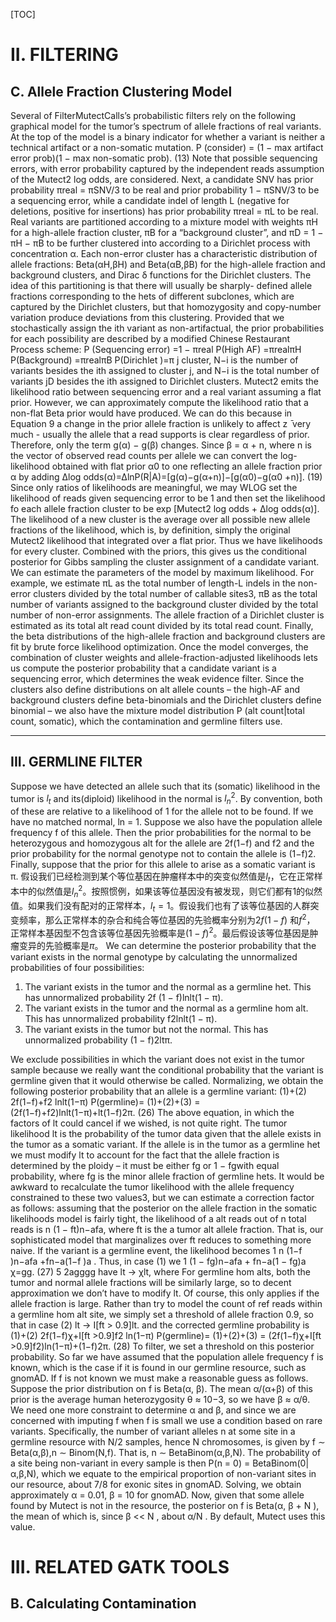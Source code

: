 [TOC]
# II. FILTERING
## C. Allele Fraction Clustering Model
Several of FilterMutectCalls’s probabilistic filters rely on the following graphical model for the tumor’s spectrum of allele fractions of real variants. At the top of the model is a binary indicator for whether a variant is neither a technical artifact or a non-somatic mutation.
P (consider) = (1 − max artifact error prob)(1 − max non-somatic prob). (13)
Note that possible sequencing errors, with error probability captured by the independent reads assumption of the Mutect2 log odds, are considered. Next, a candidate SNV has prior probability πreal = πSNV/3 to be real and prior probability 1 − πSNV/3 to be a sequencing error, while a candidate indel of length L (negative for deletions, positive for insertions) has prior probability πreal = πL to be real. Real variants are partitioned according to a mixture model with weights πH for a high-allele fraction cluster, πB for a “background cluster”, and πD = 1 − πH − πB to be further clustered into according to a Dirichlet process with concentration α. Each non-error cluster has a characteristic distribution of allele fractions: Beta(αH,βH) and Beta(αB,βB) for the high-allele fraction and background clusters, and Dirac δ functions for the Dirichlet clusters. The idea of this partitioning is that there will usually be sharply- defined allele fractions corresponding to the hets of different subclones, which are captured by the Dirichlet clusters, but that homozygosity and copy-number variation produce deviations from this clustering.
Provided that we stochastically assign the ith variant as non-artifactual, the prior probabilities for each possibility are described by a modified Chinese Restaurant Process scheme:
P (Sequencing error) =1 − πreal P(High AF) =πrealπH P(Background) =πrealπB
P(Dirichlet )=π j
cluster, N−i is the number of variants besides the ith assigned to cluster j, and N−i is the total number of variants jD
besides the ith assigned to Dirichlet clusters.
Mutect2 emits the likelihood ratio between sequencing error and a real variant assuming a flat prior. However,
we can approximately compute the likelihood ratio that a non-flat Beta prior would have produced. We can do this because in Equation 9 a change in the prior allele fraction is unlikely to affect z ̄ very much - usually the allele that a read supports is clear regardless of prior. Therefore, only the term g(α) − g(β) changes. Since β = α + n, where n is the vector of observed read counts per allele we can convert the log-likelihood obtained with flat prior α0 to one reflecting an allele fraction prior α by adding
∆log odds(α)=∆lnP(R|A)=[g(α)−g(α+n)]−[g(α0)−g(α0 +n)]. (19)
Since only ratios of likelihoods are meaningful, we may WLOG set the likelihood of reads given sequencing error to be 1 and then set the likelihood fo each allele fraction cluster to be exp [Mutect2 log odds + ∆log odds(α)]. The likelihood of a new cluster is the average over all possible new allele fractions of the likelihood, which is, by definition, simply the original Mutect2 likelihood that integrated over a flat prior. Thus we have likelihoods for every cluster. Combined with the priors, this gives us the conditional posterior for Gibbs sampling the cluster assignment of a candidate variant.
We can estimate the parameters of the model by maximum likelihood. For example, we estimate πL as the total number of length-L indels in the non-error clusters divided by the total number of callable sites3, πB as the total number of variants assigned to the background cluster divided by the total number of non-error assignments. The allele fraction of a Dirichlet cluster is estimated as its total alt read count divided by its total read count. Finally, the beta distributions of the high-allele fraction and background clusters are fit by brute force likelihood optimization.
Once the model converges, the combination of cluster weights and allele-fraction-adjusted likelihoods lets us compute the posterior probability that a candidate variant is a sequencing error, which determines the weak evidence filter. Since the clusters also define distributions on alt allele counts – the high-AF and background clusters define beta-binomials and the Dirichlet clusters define binomial – we also have the mixture model distribution P (alt count|total count, somatic), which the contamination and germline filters use.

---

## III. GERMLINE FILTER

Suppose we have detected an allele such that its (somatic) likelihood in the tumor is $l_{t}$ and its(diploid) likelihood in the normal is ${l_{n}}^{2}$. By convention, both of these are relative to a likelihood of 1 for the allele not to be found. If we have no matched normal, ln = 1. Suppose we also have the population allele frequency f of this allele. Then the prior probabilities for the normal to be heterozygous and homozygous alt for the allele are 2f(1−f) and f2 and the prior probability for the normal genotype not to contain the allele is (1−f)2. Finally, suppose that the prior for this allele to arise as a somatic variant is π.
假设我们已经检测到某个等位基因在肿瘤样本中的突变似然值是$l_{t}$，它在正常样本中的似然值是${l_{n}}^{2}$。按照惯例，如果该等位基因没有被发现，则它们都有1的似然值。如果我们没有配对的正常样本，$l_{t} = 1$。假设我们也有了该等位基因的人群突变频率，那么正常样本的杂合和纯合等位基因的先验概率分别为$2f(1−f)$ 和$f^{2}$， 正常样本基因型不包含该等位基因先验概率是$(1−f)^{2}$。最后假设该等位基因是肿瘤变异的先验概率是$π$。
We can determine the posterior probability that the variant exists in the normal genotype by calculating the unnormalized probabilities of four possibilities:
1. The variant exists in the tumor and the normal as a germline het. This has unnormalized probability 2f (1 − f)lnlt(1 − π).
2. The variant exists in the tumor and the normal as a germline hom alt. This has unnormalized probability f2lnlt(1 − π).
3. The variant exists in the tumor but not the normal. This has unnormalized probability (1 − f)2ltπ.

We exclude possibilities in which the variant does not exist in the tumor sample because we really want the conditional probability that the variant is germline given that it would otherwise be called.
Normalizing, we obtain the following posterior probability that an allele is a germline variant: (1)+(2)  2f(1−f)+f2 lnlt(1−π)
P(germline)= (1)+(2)+(3) = (2f(1−f)+f2)lnlt(1−π)+lt(1−f)2π. (26)
The above equation, in which the factors of lt could cancel if we wished, is not quite right. The tumor likelihood
lt is the probability of the tumor data given that the allele exists in the tumor as a somatic variant. If the allele is
in the tumor as a germline het we must modify lt to account for the fact that the allele fraction is determined by the
ploidy – it must be either fg or 1 − fgwith equal probability, where fg is the minor allele fraction of germline hets.
It would be awkward to recalculate the tumor likelihood with the allele frequency constrained to these two values3,
but we can estimate a correction factor as follows: assuming that the posterior on the allele fraction in the somatic
likelihoods model is fairly tight, the likelihood of a alt reads out of n total reads is  n (1 − ft)n−afa, where ft is the a
tumor alt allele fraction. That is, our sophisticated model that marginalizes over ft reduces to something more naive. If the variant is a germline event, the likelihood becomes 1 n  (1−f )n−afa +fn−a(1−f )a . Thus, in case (1) we
1 (1 − fg)n−afa + fn−a(1 − fg)a
χ=gg. (27)
5
  2agggg
 have lt → χlt, where
For germline hom alts, both the tumor and normal allele fractions will be similarly large, so to decent approximation we don’t have to modify lt. Of course, this only applies if the allele fraction is large. Rather than try to model the count of ref reads within a germline hom alt site, we simply set a threshold of allele fraction 0.9, so that in case (2) lt → I[ft > 0.9]lt. and the corrected germline probability is
(1)+(2)  2f(1−f)χ+I[ft >0.9]f2 ln(1−π)
P(germline)= (1)+(2)+(3) = (2f(1−f)χ+I[ft >0.9]f2)ln(1−π)+(1−f)2π. (28)
To filter, we set a threshold on this posterior probability.
So far we have assumed that the population allele frequency f is known, which is the case if it is found in our germline
resource, such as gnomAD. If f is not known we must make a reasonable guess as follows. Suppose the prior distribution on f is Beta(α, β). The mean α/(α+β) of this prior is the average human heterozygosity θ ≈ 10−3, so we have β ≈ α/θ. We need one more constraint to determine α and β, and since we are concerned with imputing f when f is small we use a condition based on rare variants. Specifically, the number of variant alleles n at some site in a germline resource with N/2 samples, hence N chromosomes, is given by f ∼ Beta(α,β),n ∼ Binom(N,f). That is, n ∼ BetaBinom(α,β,N). The probability of a site being non-variant in every sample is then P(n = 0) = BetaBinom(0|α,β,N), which we equate to the empirical proportion of non-variant sites in our resource, about 7/8 for exonic sites in gnomAD. Solving, we obtain approximately α = 0.01, β = 10 for gnomAD. Now, given that some allele found by Mutect is not in the resource, the posterior on f is Beta(α, β + N ), the mean of which is, since β << N , about α/N . By default, Mutect uses this value.

# III. RELATED GATK TOOLS
## B. Calculating Contamination